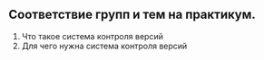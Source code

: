 ## Соответствие групп и тем на практикум.

1. Что такое система контроля версий
2. Для чего нужна система контроля версий

